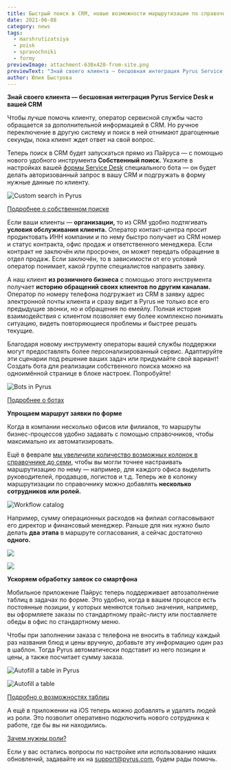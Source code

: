 ```yaml
---
title: Быстрый поиск в CRM, новые возможности маршрутизации по справочникам и автозаполнение таблиц на смартфонах
date: 2021-06-08
category: news
tags:
  - marshrutizatsiya
  - poisk
  - spravochniki
  - formy
previewImage: attachment-630x420-from-site.png
previewText: "Знай своего клиента — бесшовная интеграция Pyrus Service Desk и вашей CRM"
author: Юлия Быстрова
---
```

**Знай своего клиента — бесшовная интеграция Pyrus Service Desk и вашей CRM**

Чтобы лучше помочь клиенту, оператор сервисной службы часто обращается за дополнительной информацией в CRM. Но ручное переключение в другую систему и поиск в ней отнимают драгоценные секунды, пока клиент ждет ответ на свой вопрос.

Теперь поиск в CRM будет запускаться прямо из Пайруса — с помощью нового удобного инструмента **Собственный поиск.** Укажите в настройках вашей [формы Service Desk](https://pyrus.com/ru/service-desk) специального бота — он будет делать авторизованный запрос в вашу CRM и подгружать в форму нужные данные по клиенту.

![Custom search in Pyrus](bot_1.webp)

[Подробнее о собственном поиске](https://pyrus.com/ru/help/workflow/field-types#tekst)

Если ваши клиенты — **организации,** то из CRM удобно подтягивать **условия обслуживания клиента.** Оператор контакт-центра просит продиктовать ИНН компании и по нему быстро получает из CRM номер и статус контракта, офис продаж и ответственного менеджера. Если контракт не заключён или просрочен, он может передать обращение в отдел продаж. Если заключён, то в зависимости от его условий оператор понимает, какой группе специалистов направить заявку.

А наш клиент **из розничного бизнеса** с помощью этого инструмента получает **историю обращений своих клиентов по другим каналам.** Оператор по номеру телефона подгружает из CRM в заявку адрес электронной почты клиента и сразу видит в Pyrus не только все его предыдущие звонки, но и обращения по емейлу. Полная история взаимодействия с клиентом позволяет ему более комплексно понимать ситуацию, видеть повторяющиеся проблемы и быстрее решать текущие.

Благодаря новому инструменту операторы вашей службы поддержки могут предоставлять более персонализированный сервис. Адаптируйте эти сценарии под решение ваших задач или придумайте свой вариант! Создать бота для реализации собственного поиска можно на одноимённой странице в блоке настроек. Попробуйте!

![Bots in Pyrus](bot_png.webp)

[Подробнее о ботах](https://pyrus.com/ru/help/bots/about-bots)

**Упрощаем маршрут заявки по форме**

Когда в компании несколько офисов или филиалов, то маршруты бизнес-процессов удобно задавать с помощью справочников, чтобы максимально их автоматизировать.

Ещё в феврале [мы увеличили количество возможных колонок в справочнике до семи](https://pyrus.com/ru/blog/dostupnaya-ekosreda-pajrusa-dashbordy-dlya-lyudej-s-daltonizmom-i-drugie-obnovleniya-k-nachalu-vesny), чтобы вы могли точнее настраивать маршрутизацию по нему — например, для каждого офиса выделить руководителей, продавцов, логистов и т.д. Теперь же в колонку маршрутизации по справочнику можно добавлять **несколько сотрудников или ролей.**

![Workflow catalog](kolonka_1.webp)

Например, сумму операционных расходов на филиал согласовывают его директор и финансовый менеджер. Раньше для них нужно было делать **два этапа** в маршруте согласования, а сейчас достаточно **одного.**

![](kolonka_2.webp)

![](kolonka_3.webp)

**Ускоряем обработку заявок со смартфона**

Мобильное приложение Пайрус теперь поддерживает автозаполнение таблиц в задачах по форме. Это удобно, когда в вашем процессе есть постоянные позиции, у которых меняются только значения, например, вы оформляете заказы по стандартному прайс-листу или поставляете обеды в офис по стандартному меню.

Чтобы при заполнении заказа с телефона не вносить в таблицу каждый раз названия блюд и цены вручную, добавьте эту информацию один раз в шаблон. Тогда Pyrus автоматически подставит из него позиции и цены, а также посчитает сумму заказа.

![Autofill a table in Pyrus](fill.webp)

![Autofill a table](fill2.webp)

[Подробно о возможностях таблиц](https://pyrus.com/ru/help/workflow/field-types#tablica)

А ещё в приложении на iOS теперь можно добавлять и удалять людей из роли. Это позволит оперативно подключить нового сотрудника к работе, где бы вы ни находились.

[Зачем нужны роли?](https://pyrus.com/ru/help/workflow/roles)

Если у вас остались вопросы по настройке или использованию наших обновлений, задавайте их на [support@pyrus.com](mailto:support@pyrus.com), будем рады помочь.